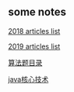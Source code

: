 ## some notes

[2018 articles list ](2018/index.md)

[2019 articles list ](2019/index.md)

[算法题目录 ](算法题/index.md)

[java核心技术 ](java核心技术/index.md)

